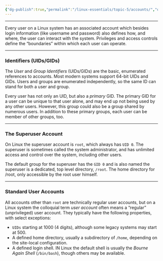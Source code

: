 ```yaml
---
{"dg-publish":true,"permalink":"/linux-essentials/topic-5/accounts/","dgPassFrontmatter":true}
---
```


---
Every user on a Linux system has an associated account which besides login information (like username and password) also defines how, and where, the user can interact with the system. Privileges and access controls define the “boundaries” within which each user can operate.

---
### Identifiers (UIDs/GIDs)
The _User_ and _Group Identifiers_ (UIDs/GIDs) are the basic, enumerated references to accounts. Most modern systems support 64-bit UIDs and GIDs. Users and groups are enumerated independently, so the same ID can stand for both a user and group.

Every user has not only an UID, but also a _primary_ GID. The primary GID for a user can be unique to that user alone, and may end up not being used by any other users. However, this group could also be a group shared by numerous users. In addition to these primary groups, each user can be member of other groups, too.

---

### The Superuser Account
On Linux the superuser account is `root`, which always has `UID 0`. The superuser is sometimes called the system administrator, and has unlimited access and control over the system, including other users.

The default group for the superuser has the `GID 0` and is also named the superuser is a dedicated, top level directory, `/root`. The home directory for /root, only accessible by the root user himself.

---

### Standard User Accounts
All accounts other than `root` are technically regular user accounts, but on a Linux system the colloquial term _user account_ often means a “regular” (unprivileged) user account. They typically have the following properties, with select exceptions:

- `UIDs` starting at 1000 (4 digits), although some legacy systems may start at 500.
- A defined home directory, usually a subdirectory of `/home`, depending on the site-local configuration.
- A defined login shell. IN Linux the default shell is usually the _Bourne Again Shell_ (`/bin/bash`), though others may be available.